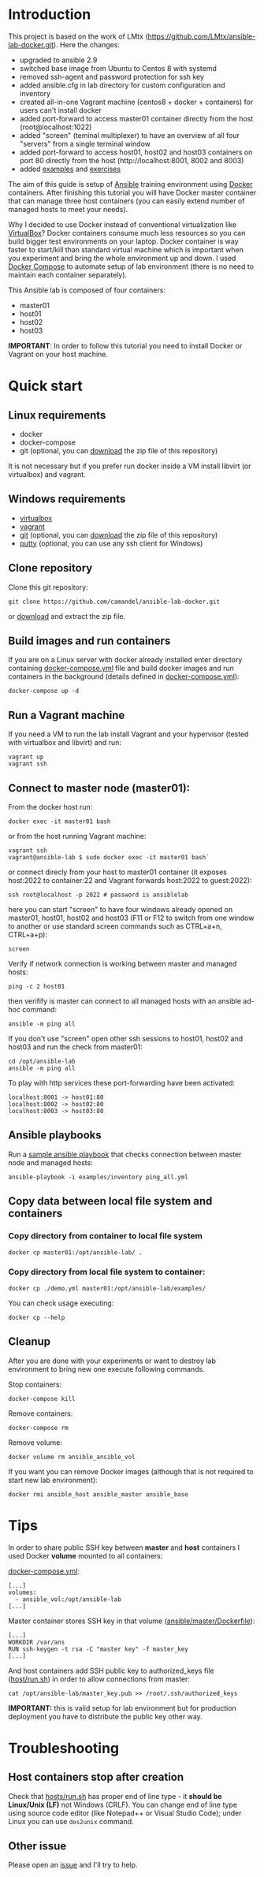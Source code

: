 # Introduction

This project is based on the work of LMtx (https://github.com/LMtx/ansible-lab-docker.git). Here the changes:

* upgraded to ansible 2.9
* switched base image from Ubuntu to Centos 8 with systemd
* removed ssh-agent and password protection for ssh key
* added ansible.cfg in lab directory for custom configuration and inventory
* created all-in-one Vagrant machine (centos8 + docker + containers) for users can't install docker
* added port-forward to access master01 container directly from the host (root@localhost:1022)
* added "screen" (teminal multiplexer) to have an overview of all four "servers" from a single terminal window
* added port-forward to access host01, host02 and host03 containers on port 80 directly from the host (http://localhost:8001, 8002 and 8003)
* added [examples](master/ansible/examples/) and [exercises](EXERCISES.md)

The aim of this guide is setup of [Ansible](https://www.ansible.com/) training environment using [Docker](https://www.docker.com/) containers. After finishing this tutorial you will have Docker master container that can manage three host containers (you can easily extend number of managed hosts to meet your needs).

Why I decided to use Docker instead of conventional virtualization like [VirtualBox](https://www.virtualbox.org/)? Docker containers consume much less resources so you can build bigger test environments on your laptop. Docker container is way faster to start/kill than standard virtual machine which is important when you experiment and bring the whole environment up and down. I used [Docker Compose](https://docs.docker.com/compose/overview/) to automate setup of lab environment (there is no need to maintain each container separately).

This Ansible lab is composed of four containers:

* master01
* host01
* host02
* host03

**IMPORTANT**: In order to follow this tutorial you need to install Docker or Vagrant on your host machine.

# Quick start

## Linux requirements
- docker
- docker-compose
- git (optional, you can [download](https://github.com/camandel/ansible-lab-docker/archive/master.zip) the zip file of this repository)

It is not necessary but if you prefer run docker inside a VM install libvirt (or virtualbox) and vagrant.
## Windows requirements
- [virtualbox](https://www.virtualbox.org/wiki/Downloads)
- [vagrant](https://www.vagrantup.com/downloads.html)
- [git](https://git-scm.com/download) (optional, you can [download](https://github.com/camandel/ansible-lab-docker/archive/master.zip) the zip file of this repository)
- [putty](https://www.putty.org/) (optional, you can use any ssh client for Windows)
## Clone repository

Clone this git repository:

`git clone https://github.com/camandel/ansible-lab-docker.git`

or [download](https://github.com/camandel/ansible-lab-docker/archive/master.zip) and extract the zip file.

## Build images and run containers

If you are on a Linux server with docker already installed enter directory containing [docker-compose.yml](./docker-compose.yml) file and build docker images and run containers in the background (details defined in [docker-compose.yml](./docker-compose.yml)):

`docker-compose up -d`

## Run a Vagrant machine
If you need a VM to run the lab install Vagrant and your hypervisor (tested with virtualbox and libvirt) and run:

    vagrant up
    vagrant ssh

## Connect to **master node** (master01):

From the docker host run:

`docker exec -it master01 bash`

or from the host running Vagrant machine:

    vagrant ssh
    vagrant@ansible-lab $ sudo docker exec -it master01 bash`

or connect direcly from your host to master01 container (it exposes host:2022 to container:22 and Vagrant forwards host:2022 to guest:2022):

`ssh root@localhost -p 2022 # password is ansiblelab`

here you can start "screen" to have four windows already opened on master01, host01, host02 and host03 (F11 or F12 to switch from one window to another or use standard screen commands such as CTRL+a+n, CTRL+a+p):

`screen`

Verify if network connection is working between master and managed hosts:

`ping -c 2 host01`

then verifify is master can connect to all managed hosts with an ansible ad-hoc command:

`ansible -m ping all`

If you don't use "screen" open other ssh sessions to host01, host02 and host03 and run the check from master01:

    cd /opt/ansible-lab
    ansible -m ping all
    
To play with http services these port-forwarding have been activated:

    localhost:8001 -> host01:80
    localhost:8002 -> host02:80   
    localhost:8003 -> host03:80
## Ansible playbooks

Run a [sample ansible playbook](./examples/ping_all.yml) that checks connection between master node and managed hosts:

`ansible-playbook -i examples/inventory ping_all.yml`

## Copy data between local file system and containers

### Copy directory from container to local file system

`docker cp master01:/opt/ansible-lab/ .`

### Copy directory from local file system to container:

`docker cp ./demo.yml master01:/opt/ansible-lab/examples/`

You can check usage executing:

`docker cp --help`

## Cleanup

After you are done with your experiments or want to destroy lab environment to bring new one execute following commands.

Stop containers:

`docker-compose kill`

Remove containers:

`docker-compose rm`

Remove volume:

`docker volume rm ansible_ansible_vol`

If you want you can remove Docker images (although that is not required to start new lab environment):

`docker rmi ansible_host ansible_master ansible_base`

# Tips

In order to share public SSH key between **master** and **host** containers I used Docker **volume** mounted to all containers:

[docker-compose.yml](./docker-compose.yml):

    [...]
    volumes:
      - ansible_vol:/opt/ansible-lab
    [...]

Master container stores SSH key in that volume ([ansible/master/Dockerfile](./master/Dockerfile)):

    [...]
    WORKDIR /var/ans
    RUN ssh-keygen -t rsa -C "master key" -f master_key
    [...]

And host containers add SSH public key to authorized_keys file ([host/run.sh](./host/run.sh)) in order to allow connections from master:

    cat /opt/ansible-lab/master_key.pub >> /root/.ssh/authorized_keys

**IMPORTANT:** this is valid setup for lab environment but for production deployment you have to distribute the public key other way.

# Troubleshooting

## Host containers stop after creation

Check that [hosts/run.sh](./host/run.sh) has proper end of line type - it **should be Linux/Unix (LF)** not Windows (CRLF). You can change end of line type using source code editor (like Notepad++ or Visual Studio Code); under Linux you can use `dos2unix` command.

## Other issue

Please open an [issue](https://github.com/camandel/ansible-lab-docker/issues/new) and I'll try to help.
